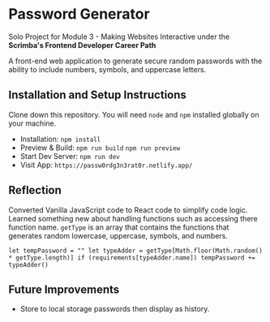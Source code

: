 # Password Generator

Solo Project for Module 3 - Making Websites Interactive under the **Scrimba's Frontend Developer Career Path**

A front-end web application to generate secure random passwords with the ability to include numbers, symbols, and uppercase letters.

## Installation and Setup Instructions

Clone down this repository. You will need `node` and `npm` installed globally on your machine.

- Installation: `npm install`
- Preview & Build: `npm run build` `npm run preview`
- Start Dev Server: `npm run dev`  
- Visit App: `https://passw0rdg3n3rat0r.netlify.app/`  

## Reflection
Converted Vanilla JavaScript code to React code to simplify code logic. Learned something new about handling functions such as accessing there function name. `getType` is an array that contains the functions that generates random lowercase, uppercase, symbols, and numbers.

`let tempPassword = ""
let typeAdder = getType[Math.floor(Math.random() * getType.length)]
if (requirements[typeAdder.name]) tempPassword += typeAdder()`

## Future Improvements
 - Store to local storage passwords then display as history.
